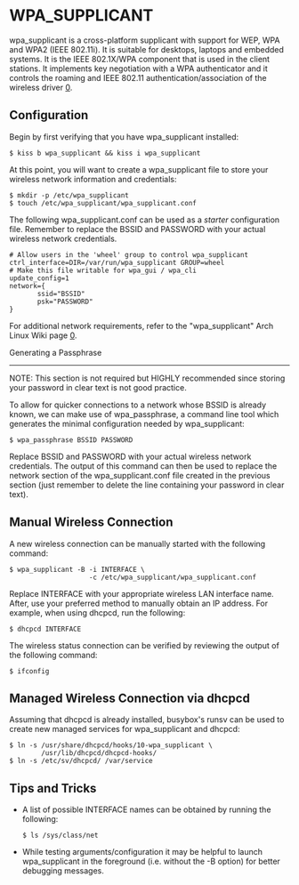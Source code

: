 WPA_SUPPLICANT
==============

wpa_supplicant is a cross-platform supplicant with support for WEP, WPA and WPA2
(IEEE 802.11i). It is suitable for desktops, laptops and embedded systems. It is 
the IEEE 802.1X/WPA component that is used in the client stations. It implements
key negotiation with a WPA authenticator and it controls the roaming and IEEE 
802.11 authentication/association of the wireless driver [0]. 

Configuration
-------------

Begin by first verifying that you have wpa_supplicant installed:

    $ kiss b wpa_supplicant && kiss i wpa_supplicant                                                                  

At this point, you will want to create a wpa_supplicant file to store your 
wireless network information and credentials:

    $ mkdir -p /etc/wpa_supplicant
    $ touch /etc/wpa_supplicant/wpa_supplicant.conf

The following wpa_supplicant.conf can be used as a *starter* configuration
file. Remember to replace the BSSID and PASSWORD with your actual wireless
network credentials.

    # Allow users in the 'wheel' group to control wpa_supplicant
    ctrl_interface=DIR=/var/run/wpa_supplicant GROUP=wheel
    # Make this file writable for wpa_gui / wpa_cli 
    update_config=1
    network={
           ssid="BSSID"
           psk="PASSWORD"
    }

For additional network requirements, refer to the "wpa_supplicant" Arch Linux 
Wiki page [0].

Generating a Passphrase
________________________________________________________________________________

NOTE: This section is not required but HIGHLY recommended since storing your
      password in clear text is not good practice. 

To allow for quicker connections to a network whose BSSID is already known, we
can make use of wpa_passphrase, a command line tool which generates the minimal
configuration needed by wpa_supplicant: 

    $ wpa_passphrase BSSID PASSWORD

Replace BSSID and PASSWORD with your actual wireless network credentials. The 
output of this command can then be used to replace the network section of the 
wpa_supplicant.conf file created in the previous section (just remember to 
delete the line containing your password in clear text).

Manual Wireless Connection
--------------------------

A new wireless connection can be manually started with the following command:

    $ wpa_supplicant -B -i INTERFACE \
                        -c /etc/wpa_supplicant/wpa_supplicant.conf

Replace INTERFACE with your appropriate wireless LAN interface name. After, 
use your preferred method to manually obtain an IP address. For example, when 
using dhcpcd, run the following:

    $ dhcpcd INTERFACE

The wireless status connection can be verified by reviewing the output of the
following command:

    $ ifconfig

Managed Wireless Connection via dhcpcd
--------------------------------------

Assuming that dhcpcd is already installed, busybox's runsv can be used to create 
new managed services for wpa_supplicant and dhcpcd:

    $ ln -s /usr/share/dhcpcd/hooks/10-wpa_supplicant \
            /usr/lib/dhcpcd/dhcpcd-hooks/
    $ ln -s /etc/sv/dhcpcd/ /var/service

Tips and Tricks
---------------

*   A list of possible INTERFACE names can be obtained by running the following:

        $ ls /sys/class/net

*   While testing arguments/configuration it may be helpful to launch 
    wpa_supplicant in the foreground (i.e. without the -B option) for better 
    debugging messages.

[0]: https://wiki.archlinux.org/index.php/wpa_supplicant
